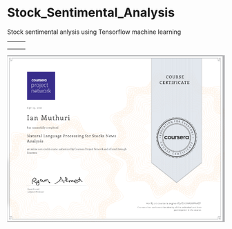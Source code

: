 # Stock_Sentimental_Analysis
Stock sentimental anlysis using Tensorflow machine learning 


|     |     |     |
|-----|-----|-----|
|     |     |     |
|     |     |     |
|     |     |     |
![cert](cert.png)
